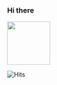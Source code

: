 ### Hi there 
<a href="https://github.com/yongjang"><img src="https://media.giphy.com/media/hvRJCLFzcasrR4ia7z/giphy.gif" width="100px"></a>

![Hits](https://hits.seeyoufarm.com/api/count/incr/badge.svg?url=https%3A%2F%2Fgithub.com%2Fyongjang%2Fyongjang&count_bg=%2379C83D&title_bg=%23555555&icon=&icon_color=%23E7E7E7&title=hits&edge_flat=false)

<!--
**YongJang/yongjang** is a ✨ _special_ ✨ repository because its `README.md` (this file) appears on your GitHub profile.

Here are some ideas to get you started:
👋
- 🔭 I’m currently working on ...
- 🌱 I’m currently learning ...
- 👯 I’m looking to collaborate on ...
- 🤔 I’m looking for help with ...
- 💬 Ask me about ...
- 📫 How to reach me: ...
- 😄 Pronouns: ...
- ⚡ Fun fact: ...
-->
